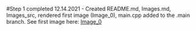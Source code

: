 #Step 1 completed
12.14.2021 - Created README.md, Images.md, Images_src, rendered first image (Image_0), main.cpp added to the .main branch. 
See first image here:
[Image_0](https://github.com/majkong14/Raytracer/blob/main/Images/Image_0.jpeg) 

